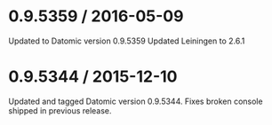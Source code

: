 0.9.5359 / 2016-05-09
=====================
Updated to Datomic version 0.9.5359
Updated Leiningen to 2.6.1

0.9.5344 / 2015-12-10
=====================

Updated and tagged Datomic version 0.9.5344.
Fixes broken console shipped in previous release.
